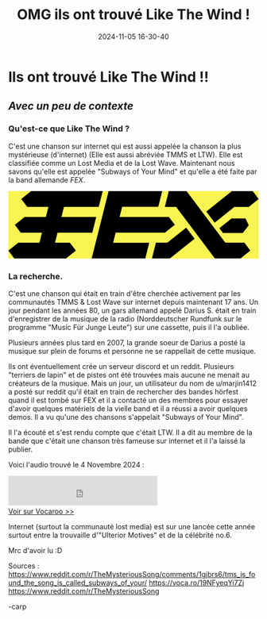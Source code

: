 ﻿---
title: OMG ils ont trouvé Like The Wind !
date: 2024-11-05 16-30-40
categories: [Lost Media, News]
tags: [Music]
comments: true
---

# Ils ont trouvé Like The Wind !!
## *Avec un peu de contexte*

### Qu'est-ce que Like The Wind ?
C'est une chanson sur internet qui est aussi appelée la chanson la plus mystérieuse (d'internet) (Elle est aussi abréviée TMMS et LTW).
Elle est classifiée comme un Lost Media et de la Lost Wave. 
Maintenant nous savons qu'elle est appelée "Subways of Your Mind" et qu'elle a été faite par la band allemande *FEX*.

![Logo de la bande allemande FEX](https://raw.githubusercontent.com/deadly-carp/deadly-carp.github.io/main/docs/assets/images/FEX.png)

### La recherche.
C'est une chanson qui était en train d'être cherchée activement par les communautés TMMS & Lost Wave sur internet depuis maintenant 17 ans.
Un jour pendant les années 80, un gars allemand appelé Darius S. était en train d'enregistrer de la musique de la radio (Norddeutscher Rundfunk sur le programme "Music Für Junge Leute") sur une cassette, puis il l'a oubliée.

Plusieurs années plus tard en 2007, la grande soeur de Darius a posté la musique sur plein de forums et personne ne se rappellait de cette musique.

Ils ont éventuellement crée un serveur discord et un reddit. Plusieurs "terriers de lapin" et de pistes ont été trouvées mais aucune ne menait au créateurs de la musique.
Mais un jour, un utilisateur du nom de u/marjin1412 a posté sur reddit qu'il était en train de rechercher des bandes hörfest quand il est tombé sur FEX et il a contacté un des membres pour essayer d'avoir quelques matériels de la vielle band et il a réussi a avoir quelques demos.
Il a vu qu'une des chansons s'appelait "Subways of Your Mind".

Il l'a écouté et s'est rendu compte que c'était LTW. Il a dit au membre de la bande que c'était une chanson très fameuse sur internet et il l'a laissé la publier. 


Voici l'audio trouvé le 4 Novembre 2024 :
<div><iframe width="300" height="60" src="https://vocaroo.com/embed/19NFyeqYi7Zj?autoplay=0" frameborder="0" allow="autoplay"></iframe><br><a href="https://voca.ro/19NFyeqYi7Zj" title="Enregistreur vocal Vocaroo" target="_blank">Voir sur Vocaroo &gt;&gt;</a></div>


Internet (surtout la communauté lost media) est sur une lancée cette année surtout entre la trouvaille d'"Ulterior Motives" et de la célébrité no.6.

Mrc d'avoir lu :D

Sources :
https://www.reddit.com/r/TheMysteriousSong/comments/1gjbrs6/tms_is_found_the_song_is_called_subways_of_your/
https://voca.ro/19NFyeqYi7Zj
https://www.reddit.com/r/TheMysteriousSong

-carp

<script src="https://giscus.app/client.js"
        data-repo="deadly-carp/deadly-carp.github.io"
        data-repo-id="R_kgDOLwc5Vg"
        data-category="General"
        data-category-id="DIC_kwDOLwc5Vs4Cj1TZ"
        data-mapping="pathname"
        data-strict="0"
        data-reactions-enabled="1"
        data-emit-metadata="0"
        data-input-position="bottom"
        data-theme="preferred_color_scheme"
        data-lang="fr"
        crossorigin="anonymous"
        async>
</script>
